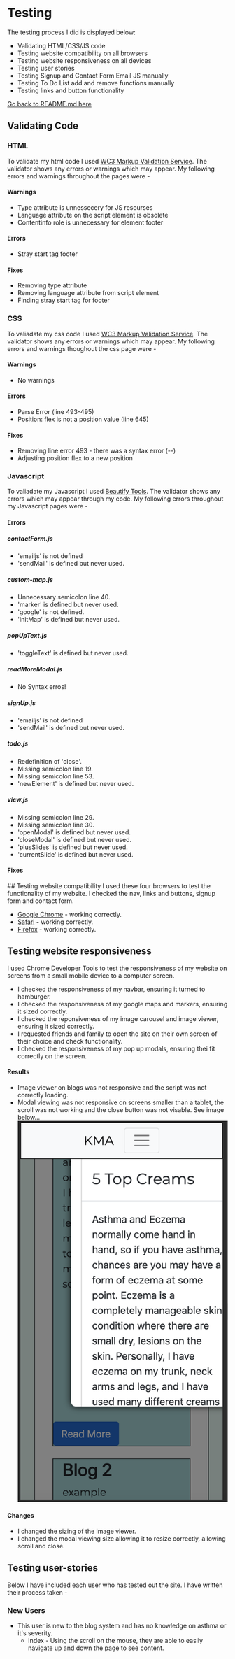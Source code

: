# Testing 
The testing process I did is displayed below: 
* Validating HTML/CSS/JS code
* Testing website compatibility on all browsers
* Testing website responsiveness on all devices
* Testing user stories
* Testing Signup and Contact Form Email JS manually
* Testing To Do List add and remove functions manually
* Testing links and button functionality 

[Go back to README.md here](README.md)
## Validating Code
### HTML 
To validate my html code I used [WC3 Markup Validation Service](https://validator.w3.org/). The validator shows any errors or warnings which may appear. My following errors and warnings throughout the pages were -
#### Warnings
* Type attribute is unnessecery for JS resourses
* Language attribute on the script element is obsolete
* Contentinfo role is unnecessary for element footer
#### Errors
* Stray start tag footer
#### Fixes
* Removing type attribute
* Removing language attribute from script element
* Finding stray start tag for footer
### CSS
To valiadate my css code I used [WC3 Markup Validation Service](https://validator.w3.org/). The validator shows any errors or warnings which may appear. My following errors and warnings thoughout the css page were -
#### Warnings
* No warnings
#### Errors
* Parse Error (line 493-495)
* Position: flex is not a position value (line 645)
#### Fixes
* Removing line error 493 - there was a syntax error (--)
* Adjusting position flex to a new position
### Javascript
To valiadate my Javascript I used [Beautify Tools](http://beautifytools.com/javascript-validator.php). The validator shows any errors which may appear through my code. My following errors throughout my Javascript pages were - 
#### Errors
##### contactForm.js
* 'emailjs' is not defined
* 'sendMail' is defined but never used.
##### custom-map.js
* Unnecessary semicolon line 40.
* 'marker' is defined but never used.
* 'google' is not defined.
* 'initMap' is defined but never used.
##### popUpText.js
* 'toggleText' is defined but never used.
##### readMoreModal.js
* No Syntax erros!
##### signUp.js
* 'emailjs' is not defined
* 'sendMail' is defined but never used.
##### todo.js
* Redefinition of 'close'.
* Missing semicolon line 19.
* Missing semicolon line 53.
* 'newElement' is defined but never used.
##### view.js
* Missing semicolon line 29.
* Missing semicolon line 30. 
* 'openModal' is defined but never used.
* 'closeModal' is defined but never used.
* 'plusSlides' is defined but never used.
* 'currentSlide' is defined but never used.
#### Fixes
## Testing website compatibility 
I used these four browsers to test the functionality of my website. I checked the nav, links and buttons, signup form and contact form. 
* [Google Chrome](https://developers.google.com/web/tools/chrome-devtools) - working correctly.
* [Safari](https://www.apple.com/uk/safari/) - working correctly.
* [Firefox](https://developer.mozilla.org/en-US/docs/Tools) - working correctly.
## Testing website responsiveness
I used Chrome Developer Tools to test the responsiveness of my website on screens from a small mobile device to a computer screen. 
* I checked the responsiveness of my navbar, ensuring it turned to hamburger. 
* I checked the responsiveness of my google maps and markers, ensuring it sized correctly. 
* I checked the reponsiveness of my image carousel and image viewer, ensuring it sized correctly.
* I requested friends and family to open the site on their own screen of their choice and check functionality.
* I checked the responsiveness of my pop up modals, ensuring thei fit correctly on the screen.
#### Results
* Image viewer on blogs was not responsive and the script was not correctly loading. 
* Modal viewing was not responsive on screens smaller than a tablet, the scroll was not working and the close button was not visable. See image below...
![image of responsiveness](assets/images/testing2.png)
#### Changes
* I changed the sizing of the image viewer.
* I changed the modal viewing size allowing it to resize correctly, allowing scroll and close.

## Testing user-stories
Below I have included each user who has tested out the site. I have written their process taken - 
### New Users
* This user is new to the blog system and has no knowledge on asthma or it's severity. 
    * Index - Using the scroll on the mouse, they are able to easily navigate up and down the page to see content. 